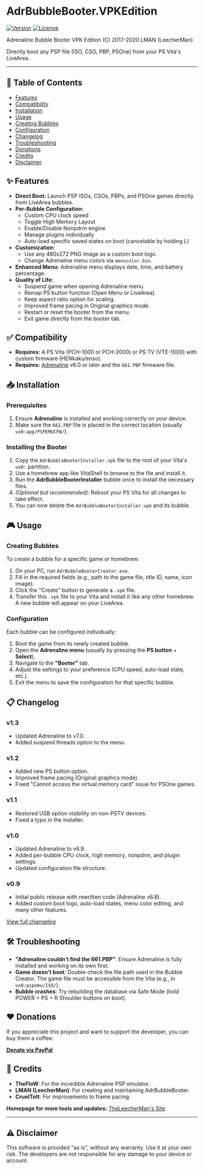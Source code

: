 # AdrBubbleBooter.VPKEdition

[![Version](https://img.shields.io/badge/Version-1.3-blue.svg)](https://github.com/yourusername/AdrBubbleBooter.VPKEdition/releases)
[![License](https://img.shields.io/badge/License-Unlicense-lightgrey.svg)](LICENSE)

Adrenaline Bubble Booter VPK Edition (C) 2017-2020 LMAN (LeecherMan)

Directly boot any PSP file (ISO, CSO, PBP, PSOne) from your PS Vita's LiveArea.

---

## 📖 Table of Contents

- [Features](#-features)
- [Compatibility](#-compatibility)
- [Installation](#-installation)
- [Usage](#-usage)
- [Creating Bubbles](#-creating-bubbles)
- [Configuration](#-configuration)
- [Changelog](#-changelog)
- [Troubleshooting](#-troubleshooting)
- [Donations](#-donations)
- [Credits](#-credits)
- [Disclaimer](#-disclaimer)

## ✨ Features

*   **Direct Boot:** Launch PSP ISOs, CSOs, PBPs, and PSOne games directly from LiveArea bubbles.
*   **Per-Bubble Configuration:**
    *   Custom CPU clock speed
    *   Toggle High Memory Layout
    *   Enable/Disable Nonpdrm engine
    *   Manage plugins individually
    *   Auto-load specific saved states on boot (cancelable by holding L)
*   **Customization:**
    *   Use any 480x272 PNG image as a custom boot logo.
    *   Change Adrenaline menu colors via `menucolor.bin`.
*   **Enhanced Menu:** Adrenaline menu displays date, time, and battery percentage.
*   **Quality of Life:**
    *   Suspend game when opening Adrenaline menu.
    *   Remap PS button function (Open Menu or LiveArea).
    *   Keep aspect ratio option for scaling.
    *   Improved frame pacing in Original graphics mode.
    *   Restart or reset the booter from the menu.
    *   Exit game directly from the booter tab.

## ✅ Compatibility

*   **Requires:** A PS Vita (PCH-1000 or PCH-2000) or PS TV (VTE-1000) with custom firmware (HENkaku/enso).
*   **Requires:** [Adrenaline](https://github.com/TheOfficialFloW/Adrenaline) v6.0 or later and the `661.PBP` firmware file.

## 📥 Installation

### Prerequisites
1.  Ensure **Adrenaline** is installed and working correctly on your device.
2.  Make sure the `661.PBP` file is placed in the correct location (usually `ux0:app/PSPEMUCFW/`).

### Installing the Booter
1.  Copy the `AdrBubbleBooterInstaller.vpk` file to the root of your Vita's `ux0:` partition.
2.  Use a homebrew app like VitaShell to browse to the file and install it.
3.  Run the **AdrBubbleBooterInstaller** bubble once to install the necessary files.
4.  *(Optional but recommended)*: Reboot your PS Vita for all changes to take effect.
5.  You can now delete the `AdrBubbleBooterInstaller.vpk` and its bubble.

## 🎮 Usage

### Creating Bubbles
To create a bubble for a specific game or homebrew:
1.  On your PC, run `AdrBubbleBooterCreator.exe`.
2.  Fill in the required fields (e.g., path to the game file, title ID, name, icon image).
3.  Click the "Create" button to generate a `.vpk` file.
4.  Transfer this `.vpk` file to your Vita and install it like any other homebrew. A new bubble will appear on your LiveArea.

### Configuration
Each bubble can be configured individually:
1.  Boot the game from its newly created bubble.
2.  Open the **Adrenaline menu** (usually by pressing the **PS button** + **Select**).
3.  Navigate to the **"Booter"** tab.
4.  Adjust the settings to your preference (CPU speed, auto-load state, etc.).
5.  Exit the menu to save the configuration for that specific bubble.

## 📋 Changelog

### v1.3
- Updated Adrenaline to v7.0.
- Added suspend threads option to the menu.

### v1.2
- Added new PS button option.
- Improved frame pacing (Original graphics mode).
- Fixed "Cannot access the virtual memory card" issue for PSOne games.

### v1.1
- Restored USB option visibility on non-PSTV devices.
- Fixed a typo in the installer.

### v1.0
- Updated Adrenaline to v6.9.
- Added per-bubble CPU clock, high memory, nonpdrm, and plugin settings.
- Updated configuration file structure.

### v0.9
- Initial public release with rewritten code (Adrenaline v6.8).
- Added custom boot logo, auto-load states, menu color editing, and many other features.

[View full changelog](CHANGELOG.md)

## 🛠️ Troubleshooting

*   **"Adrenaline couldn't find the 661.PBP"**: Ensure Adrenaline is fully installed and working on its own first.
*   **Game doesn't boot**: Double-check the file path used in the Bubble Creator. The game file must be accessible from the Vita (e.g., in `ux0:pspemu/ISO/`).
*   **Bubble crashes**: Try rebuilding the database via Safe Mode (hold POWER + PS + R Shoulder buttons on boot).

## ❤️ Donations

If you appreciate this project and want to support the developer, you can buy them a coffee:

[**Donate via PayPal**](https://sites.google.com/site/theleecherman/donate)

## 🙏 Credits

*   **TheFloW**: For the incredible Adrenaline PSP emulator.
*   **LMAN (LeecherMan)**: For creating and maintaining AdrBubbleBooter.
*   **CruelTott**: For improvements to frame pacing.

**Homepage for more tools and updates:** [TheLeecherMan's Site](https://sites.google.com/site/theleecherman)

---

## ⚠️ Disclaimer

This software is provided "as is", without any warranty. Use it at your own risk. The developers are not responsible for any damage to your device or account.
